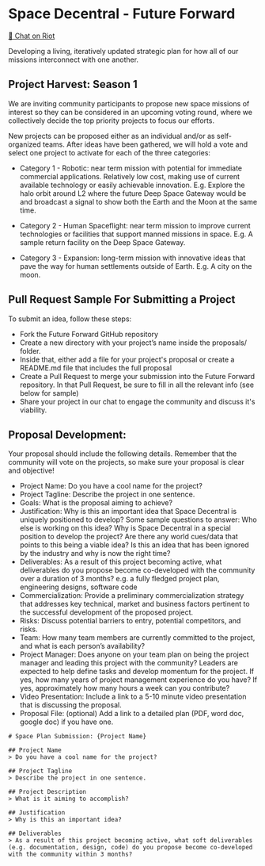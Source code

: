 # Space Decentral - Future Forward
[💬 Chat on Riot](https://riot.im/app/#/room/#spacedecentral-futureforward:matrix.org)

Developing a living, iteratively updated strategic plan for how all of our missions interconnect with one another.

## Project Harvest: Season 1
We are inviting community participants to propose new space missions of interest so they can be considered in an upcoming voting round, where we collectively decide the top priority projects to focus our efforts. 

New projects can be proposed either as an individual and/or as self-organized teams. After ideas have been gathered, we will hold a vote and select one project to activate for each of the three categories:

* Category 1 - Robotic: near term mission with potential for immediate commercial applications. Relatively low cost, making use of current available technology or easily achievable innovation.
E.g. Explore the halo orbit around L2 where the future Deep Space Gateway would be and broadcast a signal to show both the Earth and the Moon at the same time.

* Category 2 - Human Spaceflight: near term mission to improve current technologies or facilities that support manned missions in space.
E.g. A sample return facility on the Deep Space Gateway. 

* Category 3 - Expansion: long-term mission with innovative ideas that pave the way for human settlements outside of Earth. 
E.g. A city on the moon.

## Pull Request Sample For Submitting a Project

To submit an idea, follow these steps:
* Fork the Future Forward GitHub repository
* Create a new directory with your project’s name inside the proposals/ folder.
* Inside that, either add a file for your project's proposal or create a README.md file that includes the full proposal
* Create a Pull Request to merge your submission into the Future Forward repository. In that Pull Request, be sure to fill in all the relevant info (see below for sample)
* Share your project in our chat to engage the community and discuss it's viability.

## Proposal Development:

Your proposal should include the following details. Remember that the community will vote on the projects, so make sure your proposal is clear and objective!
* Project Name: Do you have a cool name for the project?
* Project Tagline: Describe the project in one sentence.
* Goals: What is the proposal aiming to achieve?
* Justification: Why is this an important idea that Space Decentral is uniquely positioned to develop? 
Some sample questions to answer: Who else is working on this idea? Why is Space Decentral in a special position to develop the project? Are there any world cues/data that points to this being a viable idea? Is this an idea that has been ignored by the industry and why is now the right time?
* Deliverables: As a result of this project becoming active, what deliverables do you propose become co-developed with the community over a duration of 3 months?
e.g. a fully fledged project plan, engineering designs, software code
* Commercialization: Provide a preliminary commercialization strategy that addresses key technical, market and business factors pertinent to the successful development of the proposed project.
* Risks: Discuss potential barriers to entry, potential competitors, and risks.
* Team: How many team members are currently committed to the project, and what is each person’s availability?
* Project Manager: Does anyone on your team plan on being the project manager and leading this project with the community?
Leaders are expected to help define tasks and develop momentum for the project.
  If yes, how many years of project management experience do you have?
  If yes, approximately how many hours a week can you contribute?
* Video Presentation: Include a link to a 5-10 minute video presentation that is discussing the proposal.
* Proposal File: (optional) Add a link to a detailed plan (PDF, word doc, google doc) if you have one.

```
# Space Plan Submission: {Project Name}

## Project Name
> Do you have a cool name for the project?

## Project Tagline
> Describe the project in one sentence.

## Project Description
> What is it aiming to accomplish?

## Justification
> Why is this an important idea? 

## Deliverables
> As a result of this project becoming active, what soft deliverables (e.g. documentation, design, code) do you propose become co-developed with the community within 3 months?
```
